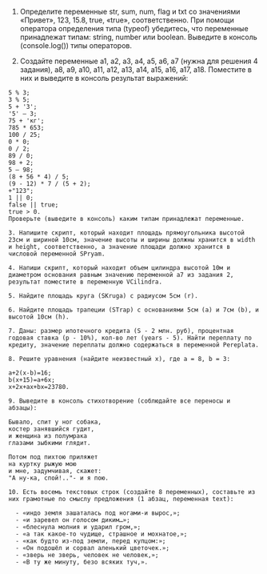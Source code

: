 

  1.  Определите переменные str, sum, num, flag и txt со значениями «Привет», 123, 15.8, true, «true», соответственно. При помощи оператора определения типа (typeof) убедитесь, что переменные принадлежат типам: string, number или boolean. Выведите в консоль (console.log()) типы операторов.

  2. Создайте переменные a1, a2, a3, a4, a5, a6, a7 (нужна для решения 4 задания), a8, a9, a10, a11, a12, a13, a14, a15, a16, a17, a18. Поместите в них и выведите в консоль результат выражений:

    5 % 3;
    3 % 5;
    5 + '3';
    '5' – 3;
    75 + 'кг';
    785 * 653;
    100 / 25;
    0 * 0;
    0 / 2;
    89 / 0;
    98 + 2;
    5 – 98;
    (8 + 56 * 4) / 5;
    (9 - 12) * 7 / (5 + 2);
    +"123";
    1 || 0;
    false || true;
    true > 0.
    Проверьте (выведите в консоль) каким типам принадлежат переменные.

    3. Напишите скрипт, который находит площадь прямоугольника высотой 23см и шириной 10см, значение высоты и ширины должны хранится в width и height, соответственно, а значение площади должно хранится в числовой переменной SPryam.

    4. Напиши скрипт, который находит объем цилиндра высотой 10м и диаметром основания равным значению переменной a7 из задания 2, результат поместите в переменную VCilindra.

    5. Найдите площадь круга (SKruga) с радиусом 5см (r).

    6. Найдите площадь трапеции (STrap) с основаниями 5см (a) и 7см (b), и высотой 10см (h).

    7. Даны: размер ипотечного кредита (S - 2 млн. руб), процентная годовая ставка (p - 10%), кол-во лет (years - 5). Найти переплату по кредиту, значение переплаты должно содержаться в переменной Pereplata.

    8. Решите уравнения (найдите неизвестный x), где a = 8, b = 3:

    a+2(x-b)=16;
    b(x+15)=a+6x;
    x+2x+ax+bx=23780.

    9. Выведите в консоль стихотворение (соблюдайте все переносы и абзацы):

    Бывало, спит у ног собака,
    костер занявшийся гудит,
    и женщина из полумрака
    глазами зыбкими глядит.

    Потом под пихтою приляжет
    на куртку рыжую мою
    и мне, задумчивая, скажет:
    "А ну-ка, спой!.."- и я пою.

    10. Есть восемь текстовых строк (создайте 8 переменных), составьте из них грамотные по смыслу предложения (1 абзац, переменная text):

      - «индо земля зашаталась под ногами-и вырос,»;
      - «и заревел он голосом диким…»;
      - «блеснула молния и ударил гром,»;
      - «а так какое-то чудище, страшное и мохнатое,»;
      - «как будто из-под земли, перед купцом:»;
      - «Он подошёл и сорвал аленький цветочек.»;
      - «зверь не зверь, человек не человек,»;
      - «В ту же минуту, безо всяких туч,».

